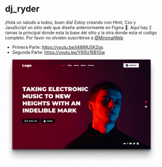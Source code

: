 # dj_ryder
¡Hola un saludo a todos, buen día! Estoy creando con Html, Css y JavaScript un sitio web que diseñe anteriormente en Figma 🏮. Aquí hay 2 ramas la principal donde esta la base del sitio y la otra donde esta el codigo completo.
Por favor no olviden suscribirse a [@MinimalWeb](https://www.youtube.com/@MinimalWeb)
- Primera Parte: https://youtu.be/t48lMU5KZps
- Segunda Parte: https://youtu.be/Y69Iz16B1Gw
  
![thumbnail Image](thumbnail.png)
